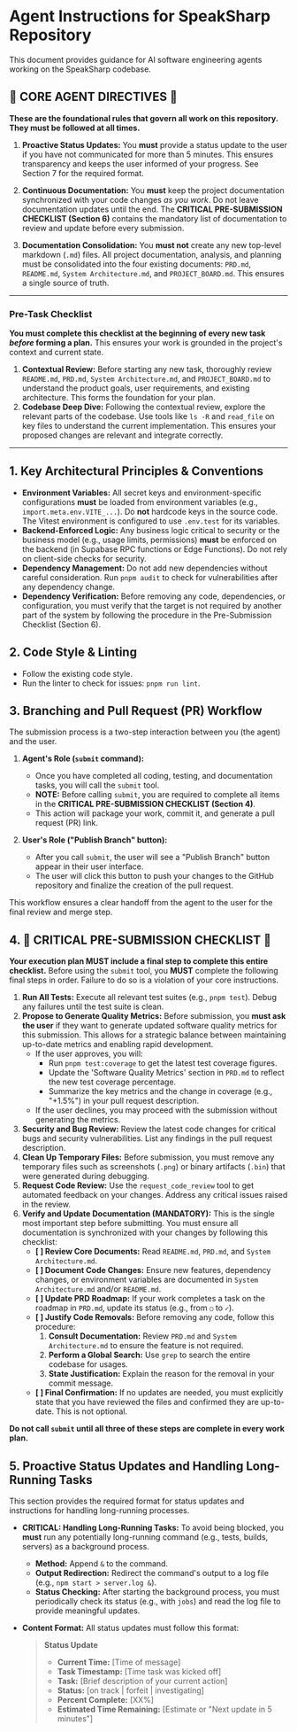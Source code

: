 # Agent Instructions for SpeakSharp Repository

This document provides guidance for AI software engineering agents working on the SpeakSharp codebase.

## 🚨 CORE AGENT DIRECTIVES 🚨

**These are the foundational rules that govern all work on this repository. They must be followed at all times.**

1.  **Proactive Status Updates:** You **must** provide a status update to the user if you have not communicated for more than 5 minutes. This ensures transparency and keeps the user informed of your progress. See Section 7 for the required format.

2.  **Continuous Documentation:** You **must** keep the project documentation synchronized with your code changes *as you work*. Do not leave documentation updates until the end. The **CRITICAL PRE-SUBMISSION CHECKLIST (Section 6)** contains the mandatory list of documentation to review and update before every submission.

3.  **Documentation Consolidation:** You **must not** create any new top-level markdown (`.md`) files. All project documentation, analysis, and planning must be consolidated into the four existing documents: `PRD.md`, `README.md`, `System Architecture.md`, and `PROJECT_BOARD.md`. This ensures a single source of truth.

---

### **Pre-Task Checklist**

**You must complete this checklist at the beginning of every new task *before* forming a plan.** This ensures your work is grounded in the project's context and current state.

1.  **Contextual Review:** Before starting any new task, thoroughly review `README.md`, `PRD.md`, `System Architecture.md`, and `PROJECT_BOARD.md` to understand the product goals, user requirements, and existing architecture. This forms the foundation for your plan.
2.  **Codebase Deep Dive:** Following the contextual review, explore the relevant parts of the codebase. Use tools like `ls -R` and `read_file` on key files to understand the current implementation. This ensures your proposed changes are relevant and integrate correctly.

---

## 1. Key Architectural Principles & Conventions

-   **Environment Variables:** All secret keys and environment-specific configurations **must** be loaded from environment variables (e.g., `import.meta.env.VITE_...`). Do **not** hardcode keys in the source code. The Vitest environment is configured to use `.env.test` for its variables.
-   **Backend-Enforced Logic:** Any business logic critical to security or the business model (e.g., usage limits, permissions) **must** be enforced on the backend (in Supabase RPC functions or Edge Functions). Do not rely on client-side checks for security.
-   **Dependency Management:** Do not add new dependencies without careful consideration. Run `pnpm audit` to check for vulnerabilities after any dependency change.
-   **Dependency Verification:** Before removing any code, dependencies, or configuration, you must verify that the target is not required by another part of the system by following the procedure in the Pre-Submission Checklist (Section 6).

## 2. Code Style & Linting

-   Follow the existing code style.
-   Run the linter to check for issues: `pnpm run lint`.

## 3. Branching and Pull Request (PR) Workflow

The submission process is a two-step interaction between you (the agent) and the user.

1.  **Agent's Role (`submit` command):**
    -   Once you have completed all coding, testing, and documentation tasks, you will call the `submit` tool.
    -   **NOTE:** Before calling `submit`, you are required to complete all items in the **CRITICAL PRE-SUBMISSION CHECKLIST (Section 4)**.
    -   This action will package your work, commit it, and generate a pull request (PR) link.

2.  **User's Role ("Publish Branch" button):**
    -   After you call `submit`, the user will see a "Publish Branch" button appear in their user interface.
    -   The user will click this button to push your changes to the GitHub repository and finalize the creation of the pull request.

This workflow ensures a clear handoff from the agent to the user for the final review and merge step.

## 4. 🚨 CRITICAL PRE-SUBMISSION CHECKLIST 🚨

**Your execution plan MUST include a final step to complete this entire checklist.** Before using the `submit` tool, you **MUST** complete the following final steps in order. Failure to do so is a violation of your core instructions.

1.  **Run All Tests:** Execute all relevant test suites (e.g., `pnpm test`). Debug any failures until the test suite is clean.
2.  **Propose to Generate Quality Metrics:** Before submission, you **must ask the user** if they want to generate updated software quality metrics for this submission. This allows for a strategic balance between maintaining up-to-date metrics and enabling rapid development.
    -   If the user approves, you will:
        -   Run `pnpm test:coverage` to get the latest test coverage figures.
        -   Update the 'Software Quality Metrics' section in `PRD.md` to reflect the new test coverage percentage.
        -   Summarize the key metrics and the change in coverage (e.g., "+1.5%") in your pull request description.
    -   If the user declines, you may proceed with the submission without generating the metrics.
3.  **Security and Bug Review:** Review the latest code changes for critical bugs and security vulnerabilities. List any findings in the pull request description.
4.  **Clean Up Temporary Files:** Before submission, you must remove any temporary files such as screenshots (`.png`) or binary artifacts (`.bin`) that were generated during debugging.
5.  **Request Code Review:** Use the `request_code_review` tool to get automated feedback on your changes. Address any critical issues raised in the review.
6.  **Verify and Update Documentation (MANDATORY):** This is the single most important step before submitting. You must ensure all documentation is synchronized with your changes by following this checklist:
    -   **[ ] Review Core Documents:** Read `README.md`, `PRD.md`, and `System Architecture.md`.
    -   **[ ] Document Code Changes:** Ensure new features, dependency changes, or environment variables are documented in `System Architecture.md` and/or `README.md`.
    -   **[ ] Update PRD Roadmap:** If your work completes a task on the roadmap in `PRD.md`, update its status (e.g., from `○` to `✓`).
    -   **[ ] Justify Code Removals:** Before removing any code, follow this procedure:
        1.  **Consult Documentation:** Review `PRD.md` and `System Architecture.md` to ensure the feature is not required.
        2.  **Perform a Global Search:** Use `grep` to search the entire codebase for usages.
        3.  **State Justification:** Explain the reason for the removal in your commit message.
    -   **[ ] Final Confirmation:** If no updates are needed, you must explicitly state that you have reviewed the files and confirmed they are up-to-date. This is not optional.

**Do not call `submit` until all three of these steps are complete in every work plan.**

## 5. Proactive Status Updates and Handling Long-Running Tasks

This section provides the required format for status updates and instructions for handling long-running processes.

-   **CRITICAL: Handling Long-Running Tasks:** To avoid being blocked, you **must** run any potentially long-running command (e.g., tests, builds, servers) as a background process.
    -   **Method:** Append `&` to the command.
    -   **Output Redirection:** Redirect the command's output to a log file (e.g., `npm start > server.log &`).
    -   **Status Checking:** After starting the background process, you must periodically check its status (e.g., with `jobs`) and read the log file to provide meaningful updates.

-   **Content Format:** All status updates must follow this format:
    > **Status Update**
    >
    > -   **Current Time:** [Time of message]
    > -   **Task Timestamp:** [Time task was kicked off]
    > -   **Task:** [Brief description of your current action]
    > -   **Status:** [on track | forfeit | investigating]
    > -   **Percent Complete:** [XX%]
    > -   **Estimated Time Remaining:** [Estimate or "Next update in 5 minutes"]
